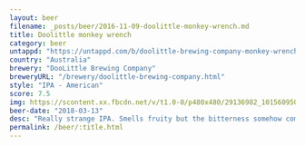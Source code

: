 ```yaml
---
layout: beer
filename: _posts/beer/2016-11-09-doolittle-monkey-wrench.md
title: Doolittle monkey wrench
category: beer
untappd: "https://untappd.com/b/doolittle-brewing-company-monkey-wrench-ipa/2537205"
country: "Australia"
brewery: "DooLittle Brewing Company"
breweryURL: "/brewery/doolittle-brewing-company.html"
style: "IPA - American"
score: 7.5
img: https://scontent.xx.fbcdn.net/v/t1.0-0/p480x480/29136982_10156095076313745_5898404623412101120_n.jpg?_nc_cat=110&_nc_ht=scontent.xx&oh=31e9ad7e15f460371835fdc28b01c746&oe=5C3EDF0F
beer-date: "2018-03-13"
desc: "Really strange IPA. Smells fruity but the bitterness somehow comes through as slightly sour. Has a very pleasant after taste"
permalink: /beer/:title.html
---
```

